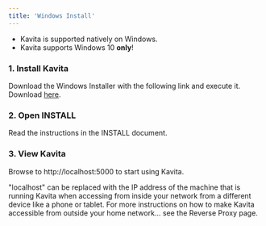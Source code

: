 ```yaml
---
title: 'Windows Install'
---
```


*  Kavita is supported natively on Windows.
*  Kavita supports Windows 10 **only**!

### 1. Install Kavita

Download the Windows Installer with the following link and execute it. Download [here](https://github.com/Kareadita/Kavita/releases).

### 2. Open INSTALL

Read the instructions in the INSTALL document.

### 3. View Kavita

Browse to http://localhost:5000 to start using Kavita.

"localhost" can be replaced with the IP address of the machine that is running Kavita when accessing from inside your network from a different device like a phone or tablet.
For more instructions on how to make Kavita accessible from outside your home network... see the Reverse Proxy page.
